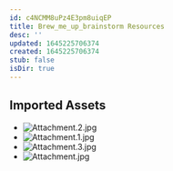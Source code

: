 ```yaml
---
id: c4NCMM8uPz4E3pm8uiqEP
title: Brew_me_up_brainstorm Resources
desc: ''
updated: 1645225706374
created: 1645225706374
stub: false
isDir: true
---
```

## Imported Assets
- ![Attachment.2.jpg](/assets/attachment.jpg)
- ![Attachment.1.jpg](/assets/attachment.jpg)
- ![Attachment.3.jpg](/assets/attachment.jpg)
- ![Attachment.jpg](/assets/attachment.jpg)
